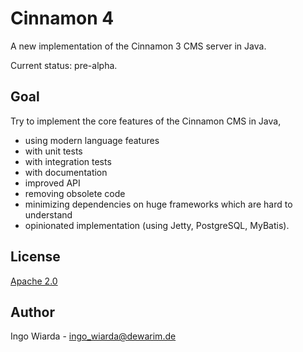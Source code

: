 # Cinnamon 4

A new implementation of the Cinnamon 3 CMS server in Java.

Current status: pre-alpha.

## Goal

Try to implement the core features of the Cinnamon CMS in Java, 

* using modern language features
* with unit tests
* with integration tests
* with documentation
* improved API
* removing obsolete code
* minimizing dependencies on huge frameworks which are hard to understand
* opinionated implementation (using Jetty, PostgreSQL, MyBatis). 

## License

[Apache 2.0](LICENSE.txt)

## Author

Ingo Wiarda - ingo_wiarda@dewarim.de